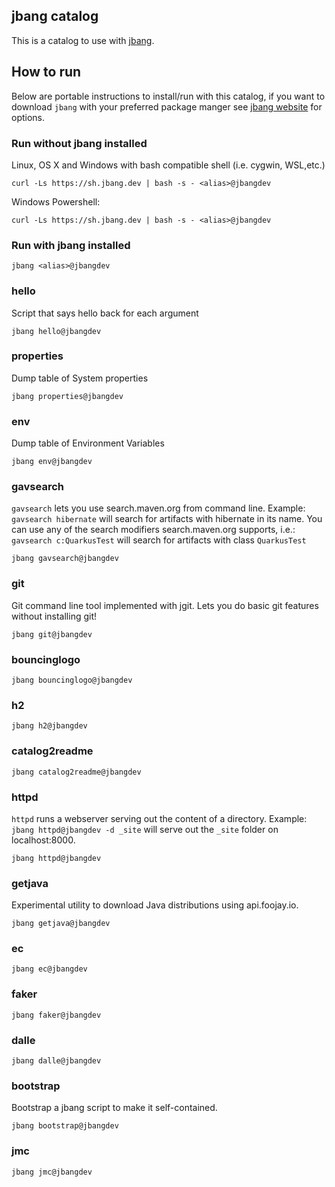## jbang catalog



This is a catalog to use with [jbang](https://jbang.dev).

## How to run

Below are portable instructions to install/run with this catalog, if you want to download `jbang` with your preferred package manger see [jbang website](https://jbang.dev/download) for options.

### Run without jbang installed

Linux, OS X and Windows with bash compatible shell (i.e. cygwin, WSL,etc.)

```
curl -Ls https://sh.jbang.dev | bash -s - <alias>@jbangdev
```

Windows Powershell:

```
curl -Ls https://sh.jbang.dev | bash -s - <alias>@jbangdev
```

### Run with jbang installed 

```
jbang <alias>@jbangdev
```


### hello

Script that says hello back for each argument

 ```
 jbang hello@jbangdev
 ```

### properties

Dump table of System properties

 ```
 jbang properties@jbangdev
 ```

### env

Dump table of Environment Variables

 ```
 jbang env@jbangdev
 ```

### gavsearch

`gavsearch` lets you use search.maven.org from command line.
Example: `gavsearch hibernate` will search for artifacts with hibernate in its name.
You can use any of the search modifiers search.maven.org supports, i.e.:
`gavsearch c:QuarkusTest` will search for artifacts with class `QuarkusTest`

 ```
 jbang gavsearch@jbangdev
 ```

### git

Git command line tool implemented with jgit. Lets you do basic git features without installing git!

 ```
 jbang git@jbangdev
 ```

### bouncinglogo



 ```
 jbang bouncinglogo@jbangdev
 ```

### h2



 ```
 jbang h2@jbangdev
 ```

### catalog2readme



 ```
 jbang catalog2readme@jbangdev
 ```

### httpd

`httpd` runs a webserver serving out the content of a directory.
Example: `jbang httpd@jbangdev -d _site` will serve out the `_site` folder on localhost:8000.

 ```
 jbang httpd@jbangdev
 ```

### getjava

Experimental utility to download Java distributions using api.foojay.io.

 ```
 jbang getjava@jbangdev
 ```

### ec



 ```
 jbang ec@jbangdev
 ```

### faker



 ```
 jbang faker@jbangdev
 ```

### dalle



 ```
 jbang dalle@jbangdev
 ```

### bootstrap

Bootstrap a jbang script to make it self-contained.

 ```
 jbang bootstrap@jbangdev
 ```

### jmc



 ```
 jbang jmc@jbangdev
 ```


